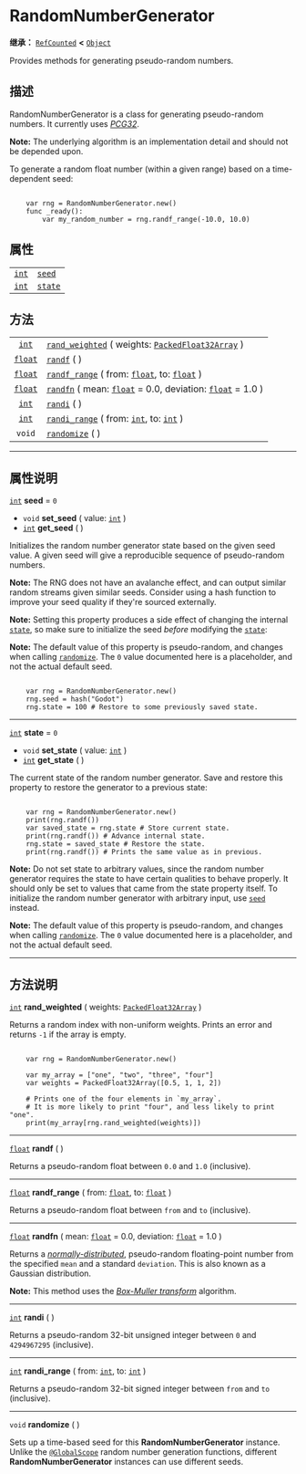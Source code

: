 <!-- ⚠ 请勿编辑本文件 ⚠ -->
<!-- 本文档使用脚本从 WeDot 引擎源码仓库生成。 -->
<!-- 生成脚本：https://github.com/WeDot-Engine/WeDot/tree/master/doc/tools/make_md.py； -->
<!-- 原文件：https://github.com/WeDot-Engine/WeDot/tree/master/doc/classes/RandomNumberGenerator.xml。 -->

<div id="_class_randomnumbergenerator"></div>

# RandomNumberGenerator

**继承：** [`RefCounted`](class_refcounted.md) **<** [`Object`](class_object.md)

Provides methods for generating pseudo-random numbers.

## 描述

RandomNumberGenerator is a class for generating pseudo-random numbers. It currently uses [*PCG32*](https://www.pcg-random.org/).

 **Note:** The underlying algorithm is an implementation detail and should not be depended upon.

To generate a random float number (within a given range) based on a time-dependent seed:

```

    var rng = RandomNumberGenerator.new()
    func _ready():
        var my_random_number = rng.randf_range(-10.0, 10.0)
```



## 属性

|||
|:-:|:--|
| [`int`](class_int.md) | [`seed`](class_randomnumbergenerator.md#class_randomnumbergenerator_property_seed)   | ``0`` |
| [`int`](class_int.md) | [`state`](class_randomnumbergenerator.md#class_randomnumbergenerator_property_state) | ``0`` |

## 方法

|||
|:-:|:--|
| [`int`](class_int.md)     | [`rand_weighted`](class_randomnumbergenerator.md#class_randomnumbergenerator_method_rand_weighted) ( weights: [`PackedFloat32Array`](class_packedfloat32array.md) )        |
| [`float`](class_float.md) | [`randf`](class_randomnumbergenerator.md#class_randomnumbergenerator_method_randf) ( )                                                                                     |
| [`float`](class_float.md) | [`randf_range`](class_randomnumbergenerator.md#class_randomnumbergenerator_method_randf_range) ( from: [`float`](class_float.md), to: [`float`](class_float.md) )          |
| [`float`](class_float.md) | [`randfn`](class_randomnumbergenerator.md#class_randomnumbergenerator_method_randfn) ( mean: [`float`](class_float.md) = 0.0, deviation: [`float`](class_float.md) = 1.0 ) |
| [`int`](class_int.md)     | [`randi`](class_randomnumbergenerator.md#class_randomnumbergenerator_method_randi) ( )                                                                                     |
| [`int`](class_int.md)     | [`randi_range`](class_randomnumbergenerator.md#class_randomnumbergenerator_method_randi_range) ( from: [`int`](class_int.md), to: [`int`](class_int.md) )                  |
| `void`                    | [`randomize`](class_randomnumbergenerator.md#class_randomnumbergenerator_method_randomize) ( )                                                                             |

<!-- rst-class:: classref-section-separator -->

---

## 属性说明

<div id="_class_randomnumbergenerator_property_seed"></div>

[`int`](class_int.md) **seed** = ``0`` <div id="class_randomnumbergenerator_property_seed"></div>

- `void` **set_seed** ( value: [`int`](class_int.md) )
- [`int`](class_int.md) **get_seed** ( )

Initializes the random number generator state based on the given seed value. A given seed will give a reproducible sequence of pseudo-random numbers.

 **Note:** The RNG does not have an avalanche effect, and can output similar random streams given similar seeds. Consider using a hash function to improve your seed quality if they're sourced externally.

 **Note:** Setting this property produces a side effect of changing the internal [`state`](class_randomnumbergenerator.md#class_randomnumbergenerator_property_state), so make sure to initialize the seed *before* modifying the [`state`](class_randomnumbergenerator.md#class_randomnumbergenerator_property_state):

 **Note:** The default value of this property is pseudo-random, and changes when calling [`randomize`](class_randomnumbergenerator.md#class_randomnumbergenerator_method_randomize). The `0` value documented here is a placeholder, and not the actual default seed.

```

    var rng = RandomNumberGenerator.new()
    rng.seed = hash("Godot")
    rng.state = 100 # Restore to some previously saved state.
```



<!-- rst-class:: classref-item-separator -->

---

<div id="_class_randomnumbergenerator_property_state"></div>

[`int`](class_int.md) **state** = ``0`` <div id="class_randomnumbergenerator_property_state"></div>

- `void` **set_state** ( value: [`int`](class_int.md) )
- [`int`](class_int.md) **get_state** ( )

The current state of the random number generator. Save and restore this property to restore the generator to a previous state:

```

    var rng = RandomNumberGenerator.new()
    print(rng.randf())
    var saved_state = rng.state # Store current state.
    print(rng.randf()) # Advance internal state.
    rng.state = saved_state # Restore the state.
    print(rng.randf()) # Prints the same value as in previous.
```

 **Note:** Do not set state to arbitrary values, since the random number generator requires the state to have certain qualities to behave properly. It should only be set to values that came from the state property itself. To initialize the random number generator with arbitrary input, use [`seed`](class_randomnumbergenerator.md#class_randomnumbergenerator_property_seed) instead.

 **Note:** The default value of this property is pseudo-random, and changes when calling [`randomize`](class_randomnumbergenerator.md#class_randomnumbergenerator_method_randomize). The `0` value documented here is a placeholder, and not the actual default seed.



<!-- rst-class:: classref-section-separator -->

---

## 方法说明

<div id="_class_randomnumbergenerator_method_rand_weighted"></div>

[`int`](class_int.md) **rand_weighted** ( weights: [`PackedFloat32Array`](class_packedfloat32array.md) )<div id="class_randomnumbergenerator_method_rand_weighted"></div>

Returns a random index with non-uniform weights. Prints an error and returns `-1` if the array is empty.



```gdscript

    var rng = RandomNumberGenerator.new()
    
    var my_array = ["one", "two", "three", "four"]
    var weights = PackedFloat32Array([0.5, 1, 1, 2])
    
    # Prints one of the four elements in `my_array`.
    # It is more likely to print "four", and less likely to print "one".
    print(my_array[rng.rand_weighted(weights)])
```





<!-- rst-class:: classref-item-separator -->

---

<div id="_class_randomnumbergenerator_method_randf"></div>

[`float`](class_float.md) **randf** ( )<div id="class_randomnumbergenerator_method_randf"></div>

Returns a pseudo-random float between `0.0` and `1.0` (inclusive).

<!-- rst-class:: classref-item-separator -->

---

<div id="_class_randomnumbergenerator_method_randf_range"></div>

[`float`](class_float.md) **randf_range** ( from: [`float`](class_float.md), to: [`float`](class_float.md) )<div id="class_randomnumbergenerator_method_randf_range"></div>

Returns a pseudo-random float between `from` and `to` (inclusive).

<!-- rst-class:: classref-item-separator -->

---

<div id="_class_randomnumbergenerator_method_randfn"></div>

[`float`](class_float.md) **randfn** ( mean: [`float`](class_float.md) = 0.0, deviation: [`float`](class_float.md) = 1.0 )<div id="class_randomnumbergenerator_method_randfn"></div>

Returns a [*normally-distributed*](https://en.wikipedia.org/wiki/Normal_distribution), pseudo-random floating-point number from the specified `mean` and a standard `deviation`. This is also known as a Gaussian distribution.

 **Note:** This method uses the [*Box-Muller transform*](https://en.wikipedia.org/wiki/Box%E2%80%93Muller_transform) algorithm.

<!-- rst-class:: classref-item-separator -->

---

<div id="_class_randomnumbergenerator_method_randi"></div>

[`int`](class_int.md) **randi** ( )<div id="class_randomnumbergenerator_method_randi"></div>

Returns a pseudo-random 32-bit unsigned integer between `0` and `4294967295` (inclusive).

<!-- rst-class:: classref-item-separator -->

---

<div id="_class_randomnumbergenerator_method_randi_range"></div>

[`int`](class_int.md) **randi_range** ( from: [`int`](class_int.md), to: [`int`](class_int.md) )<div id="class_randomnumbergenerator_method_randi_range"></div>

Returns a pseudo-random 32-bit signed integer between `from` and `to` (inclusive).

<!-- rst-class:: classref-item-separator -->

---

<div id="_class_randomnumbergenerator_method_randomize"></div>

`void` **randomize** ( )<div id="class_randomnumbergenerator_method_randomize"></div>

Sets up a time-based seed for this **RandomNumberGenerator** instance. Unlike the [`@GlobalScope`](class_@globalscope.md) random number generation functions, different **RandomNumberGenerator** instances can use different seeds.

[^virtual]: 本方法通常需要用户覆盖才能生效。
[^const]: 本方法无副作用，不会修改该实例的任何成员变量。
[^vararg]: 本方法除了能接受在此处描述的参数外，还能够继续接受任意数量的参数。
[^constructor]: 本方法用于构造某个类型。
[^static]: 调用本方法无需实例，可直接使用类名进行调用。
[^operator]: 本方法描述的是使用本类型作为左操作数的有效运算符。
[^bitfield]: 这个值是由下列位标志构成位掩码的整数。
[^void]: 无返回值。
